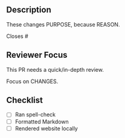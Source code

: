 ## Description

These changes PURPOSE, because REASON.

Closes #

## Reviewer Focus

<!-- Please delete as appropriate: -->
This PR needs a quick/in-depth review.

Focus on CHANGES.

## Checklist

- [ ] Ran spell-check
- [ ] Formatted Markdown
- [ ] Rendered website locally
